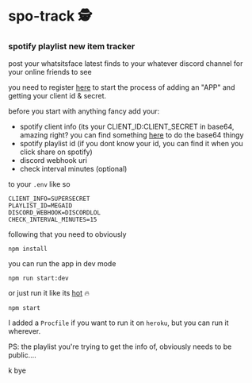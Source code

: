 # spo-track 🕵️
### spotify playlist new item tracker

post your whatsitsface latest finds to your whatever discord channel for your online friends to see

you need to register [here](https://developer.spotify.com/) to start the process of adding an "APP" and getting your client id & secret.

before you start with anything fancy add your:
- spotify client info (its your CLIENT_ID:CLIENT_SECRET in base64, amazing right? you can find something [here](https://duckduckgo.com/?q=base64+encoder) to do the base64 thingy
- spotify playlist id (if you dont know your id, you can find it when you click share on spotify)
- discord webhook uri
- check interval minutes (optional)

to your `.env` like so

```
CLIENT_INFO=SUPERSECRET
PLAYLIST_ID=MEGAID
DISCORD_WEBHOOK=DISCORDLOL
CHECK_INTERVAL_MINUTES=15
```

following that you need to obviously

`npm install`

you can run the app in dev mode

`npm run start:dev`

or just run it like its [hot](https://www.youtube.com/watch?v=GtUVQei3nX4) 🔥

`npm start`

I added a `Procfile` if you want to run it on `heroku`, but you can run it wherever.

PS: the playlist you're trying to get the info of, obviously needs to be public....

k bye

